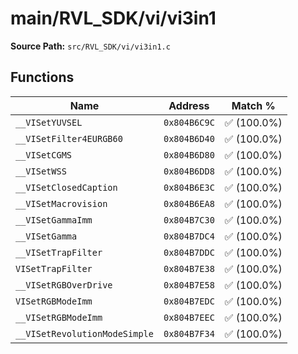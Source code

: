 # main/RVL_SDK/vi/vi3in1

**Source Path:** `src/RVL_SDK/vi/vi3in1.c`

## Functions

| Name | Address | Match % |
|------|---------|---------|
| `__VISetYUVSEL` | `0x804B6C9C` | :white_check_mark: (100.0%) |
| `__VISetFilter4EURGB60` | `0x804B6D40` | :white_check_mark: (100.0%) |
| `__VISetCGMS` | `0x804B6D80` | :white_check_mark: (100.0%) |
| `__VISetWSS` | `0x804B6DD8` | :white_check_mark: (100.0%) |
| `__VISetClosedCaption` | `0x804B6E3C` | :white_check_mark: (100.0%) |
| `__VISetMacrovision` | `0x804B6EA8` | :white_check_mark: (100.0%) |
| `__VISetGammaImm` | `0x804B7C30` | :white_check_mark: (100.0%) |
| `__VISetGamma` | `0x804B7DC4` | :white_check_mark: (100.0%) |
| `__VISetTrapFilter` | `0x804B7DDC` | :white_check_mark: (100.0%) |
| `VISetTrapFilter` | `0x804B7E38` | :white_check_mark: (100.0%) |
| `__VISetRGBOverDrive` | `0x804B7E58` | :white_check_mark: (100.0%) |
| `VISetRGBModeImm` | `0x804B7EDC` | :white_check_mark: (100.0%) |
| `__VISetRGBModeImm` | `0x804B7EEC` | :white_check_mark: (100.0%) |
| `__VISetRevolutionModeSimple` | `0x804B7F34` | :white_check_mark: (100.0%) |